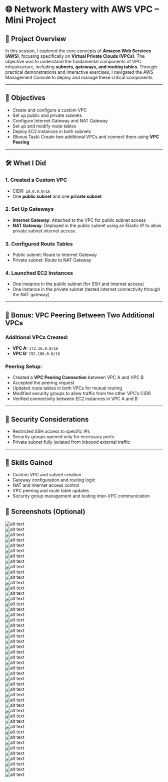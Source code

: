 
# 🌐 Network Mastery with AWS VPC – Mini Project


## 📌 Project Overview

In this session, I explored the core concepts of **Amazon Web Services (AWS)**, focusing specifically on **Virtual Private Clouds (VPCs)**. The objective was to understand the fundamental components of VPC infrastructure, including **subnets, gateways, and routing tables**. Through practical demonstrations and interactive exercises, I navigated the AWS Management Console to deploy and manage these critical components.

---

## 🎯 Objectives

* Create and configure a custom VPC
* Set up public and private subnets
* Configure Internet Gateway and NAT Gateway
* Set up and modify route tables
* Deploy EC2 instances in both subnets
* (Bonus Task) Create two additional VPCs and connect them using **VPC Peering**

---

## 🛠️ What I Did

### 1. **Created a Custom VPC**

* CIDR: `10.0.0.0/16`
* One **public subnet** and one **private subnet**

### 2. **Set Up Gateways**

* **Internet Gateway**: Attached to the VPC for public subnet access
* **NAT Gateway**: Deployed in the public subnet using an Elastic IP to allow private subnet internet access

### 3. **Configured Route Tables**

* Public subnet: Route to Internet Gateway
* Private subnet: Route to NAT Gateway

### 4. **Launched EC2 Instances**

* One instance in the public subnet (for SSH and internet access)
* One instance in the private subnet (tested internet connectivity through the NAT gateway)

---

## 🔄 Bonus: VPC Peering Between Two Additional VPCs

### Additional VPCs Created:

* **VPC A:** `172.16.0.0/16`
* **VPC B:** `192.186.0.0/16`

### Peering Setup:

* Created a **VPC Peering Connection** between VPC A and VPC B
* Accepted the peering request
* Updated route tables in both VPCs for mutual routing
* Modified security groups to allow traffic from the other VPC’s CIDR
* Verified connectivity between EC2 instances in VPC A and B

---

## 🔐 Security Considerations

* Restricted SSH access to specific IPs
* Security groups opened only for necessary ports
* Private subnet fully isolated from inbound external traffic

---

## 🧠 Skills Gained

* Custom VPC and subnet creation
* Gateway configuration and routing logic
* NAT and internet access control
* VPC peering and route table updates
* Security group management and testing inter-VPC communication


## 📸 Screenshots (Optional)

![alt text](./img/vpc1.png)  
![alt text](./img/vpc2.png)  
![alt text](./img/vpc3.png)  
![alt text](./img/vpc4.png)  
![alt text](./img/vpc5.png)  
![alt text](./img/vpc6.png)  
![alt text](./img/vpc7.png)  
![alt text](./img/vpc8.png)  
![alt text](./img/vpc9.png)  
![alt text](./img/vpc10.png)  
![alt text](./img/vpc11.png)  
![alt text](./img/vpc12.png)  
![alt text](./img/vpc13.png)  
![alt text](./img/vpc14.png)  
![alt text](./img/vpc15.png)  
![alt text](./img/vpc16.png)  
![alt text](./img/vpc17.png)  
![alt text](./img/vpc18.png)  
![alt text](./img/vpc19.png)  
![alt text](./img/vpc20.png)  
![alt text](./img/vpc21.png)  
![alt text](./img/vpc22.png)  
![alt text](./img/vpc23.png)  
![alt text](./img/vpc24.png)  
![alt text](./img/vpc25.png)  
![alt text](./img/vpc26.png)  
![alt text](./img/vpc27.png)  
![alt text](./img/vpc28.png)  
![alt text](./img/vpc29.png)  
![alt text](./img/vpc30.png)  
![alt text](./img/vpc31.png)  
![alt text](./img/vpc32.png)  
![alt text](./img/vpc33.png)  
![alt text](./img/vpc34.png)  
![alt text](./img/vpc35.png)  
![alt text](./img/vpc36.png)  
![alt text](./img/vpc37.png)  
![alt text](./img/vpc38.png)  
![alt text](./img/vpc39.png)  
![alt text](./img/vpc40.png)  
![alt text](./img/vpc41.png)  
![alt text](./img/vpc42.png)  
![alt text](./img/vpc43.png)  
![alt text](./img/vpc44.png)  
![alt text](./img/vpc45.png)  
![alt text](./img/vpc46.png)  
![alt text](./img/vpc47.png)  
![alt text](./img/vpc48.png)  